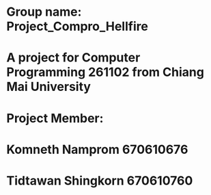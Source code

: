 # Group name: Project_Compro_Hellfire
 
# A project for Computer Programming 261102 from Chiang Mai University 
# Project Member:
# Komneth Namprom 670610676
# Tidtawan Shingkorn 670610760